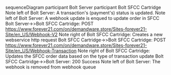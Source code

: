 sequenceDiagram
    participant Bolt Server
    participant Bolt SFCC Cartridge
    Note left of Bolt Server: A transaction's (payment's) status is updated. 
    Note left of Bolt Server: A webhook update is enqued to update order in SFCC 
    Bolt Server->>Bolt SFCC Cartridge: POST https://www.forever21.com/on/demandware.store/Sites-forever21-Site/en_US/Webhook-V2
    Note right of Bolt SFCC Cartridge: Creates a new webservice http request
    Bolt SFCC Cartridge->>Bolt SFCC Cartridge: POST https://www.forever21.com/on/demandware.store/Sites-forever21-Site/en_US/Webhook-Transaction
    Note right of Bolt SFCC Cartridge: Updates the SFCC order data based on the type of transaction update
    Bolt SFCC Cartridge->>Bolt Server: 200 Success 
    Note left of Bolt Server: The webhook is removed from webhook queue
